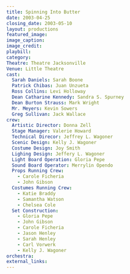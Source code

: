 ```yaml
---
title: Spinning Into Butter
date: 2003-04-25
closing_date: 2003-05-10
layout: productions
featured_image: 
image_caption:
image_credit:
playbill: 
category: 
Theatre: Theatre Jacksonville
Venue: Little Theatre
cast:
  Sarah Daniels: Sarah Boone
  Patrick Chibas: Juan Unzueta
  Ross Collins: Levi Holloway
  Dean Catharine Kennedy: Sandra S. Spurney
  Dean Burton Strauss: Mark Wright
  Mr. Meyers: Kevin Sowers
  Greg Sullivan: Jack Wallace
crew:
  Artistic Director: Donna Zell
  Stage Manager: Valerie Howard
  Technical Direcor: Jeffrey L. Wagoner
  Scenic Design: Kelly J. Wagoner
  Costume Design: Joy Smith
  Lighing Design: Jeffery L. Wagoner
  Light Board Operation: Gloria Pepe
  Sound Board Operator: Merrylin Opendo
  Props Running Crew: 
    - Carole Ficheria
    - John Gibson
  Costumes Running Crew: 
    - Katie Braddy
    - Samantha Watson
    - Chelsea Cole
  Set Construction: 
    - Gloria Pepe
    - John Gibson
    - Carole Ficheria
    - Jason Henley
    - Sarah Henley
    - Carl Vorwerk
    - Kelly J. Wagoner
orchestra:
external_links:
---
```

